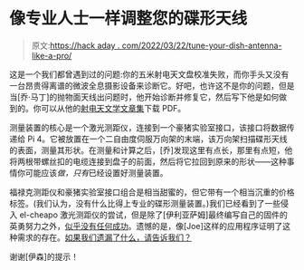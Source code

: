 # 像专业人士一样调整您的碟形天线

> 原文:[https://hack aday . com/2022/03/22/tune-your-dish-antenna-like-a-pro/](https://hackaday.com/2022/03/22/tune-your-dish-antenna-like-a-pro/)

这是一个我们都曾遇到过的问题:你的五米射电天文盘校准失败，而你手头又没有一台昂贵得离谱的微波全息摄影设备来诊断它。好吧，也许这不是你的问题，但是当[乔·马丁]的抛物面天线出问题时，他开始诊断并修复它，然后写下他是如何做到的。你可以从他的[射电天文学文章集](http://www.k5so.com/documents--and-downloads/document-download-page.html)下载 PDF。

测量装置的核心是一个激光测距仪，连接到一个豪猪实验室接口，该接口将数据传递给 Pi 4。它被放置在一个二自由度伺服万向架的末端，该万向架扫描碟形天线的表面，测量其形状。在测量和计算之后，[乔]发现这里有点长，那里有点短，他将两根带螺丝扣的电缆连接到盘子的前面，然后将它拉回到原来的形状——这种事情你可能应该*做，只有*已经设置好测量装置。

福禄克测距仪和豪猪实验室接口组合是相当甜蜜的，但它带有一个相当沉重的价格标签。(我们认为，没有什么比得上专业的碟形测量装置。)我们已经看到了一些侵入 el-cheapo 激光测距仪的尝试，但是除了[伊利亚萨姆]最终编写自己的固件的英勇努力之外，[似乎没有任何成功](https://hackaday.com/2013/09/26/fail-of-the-week-capturing-data-from-a-laser-rangefinder/)。遗憾的是，像[Joe]这样的应用程序证明了这种需求的存在。[如果我们遗漏了什么，请告诉我们？](https://hackaday.com/submit-a-tip/)

谢谢[伊森]的提示！